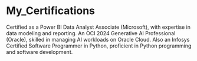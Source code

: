 # My_Certifications
Certified as a Power BI Data Analyst Associate (Microsoft), with expertise in data modeling and reporting. An OCI 2024 Generative AI Professional (Oracle), skilled in managing AI workloads on Oracle Cloud. Also an Infosys Certified Software Programmer in Python, proficient in Python programming and software development.
